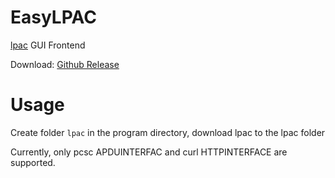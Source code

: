 # EasyLPAC

[lpac](https://github.com/estkme-group/lpac) GUI Frontend

Download: [Github Release](https://github.com/creamlike1024/EasyLPAC/releases/latest)

# Usage

Create folder `lpac` in the program directory, download lpac to the lpac folder

Currently, only pcsc APDUINTERFAC and curl HTTPINTERFACE are supported.
